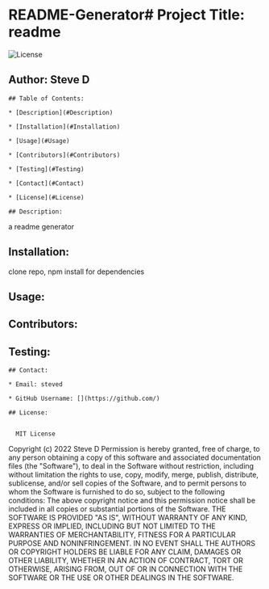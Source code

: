 # README-Generator# Project Title: readme 
![License](https://img.shields.io/badge/License-MIT-yellow) 
## Author: Steve D 

    ## Table of Contents: 

    * [Description](#Description) 

    * [Installation](#Installation) 

    * [Usage](#Usage) 

    * [Contributors](#Contributors) 

    * [Testing](#Testing) 

    * [Contact](#Contact) 

    * [License](#License) 

    ## Description: 
 a readme generator 
## Installation: 
 clone repo, npm install for dependencies 
## Usage: 
  
## Contributors: 
  
## Testing: 
  

    ## Contact: 
 
    * Email: steved 
 
    * GitHub Username: [](https://github.com/) 

    ## License: 
 
    
      MIT License
  Copyright (c) 2022 Steve D
  Permission is hereby granted, free of charge, to any person obtaining a copy
  of this software and associated documentation files (the "Software"), to deal
  in the Software without restriction, including without limitation the rights
  to use, copy, modify, merge, publish, distribute, sublicense, and/or sell
  copies of the Software, and to permit persons to whom the Software is
  furnished to do so, subject to the following conditions:
  The above copyright notice and this permission notice shall be included in all
  copies or substantial portions of the Software.
  THE SOFTWARE IS PROVIDED "AS IS", WITHOUT WARRANTY OF ANY KIND, EXPRESS OR
  IMPLIED, INCLUDING BUT NOT LIMITED TO THE WARRANTIES OF MERCHANTABILITY,
  FITNESS FOR A PARTICULAR PURPOSE AND NONINFRINGEMENT. IN NO EVENT SHALL THE
  AUTHORS OR COPYRIGHT HOLDERS BE LIABLE FOR ANY CLAIM, DAMAGES OR OTHER
  LIABILITY, WHETHER IN AN ACTION OF CONTRACT, TORT OR OTHERWISE, ARISING FROM,
  OUT OF OR IN CONNECTION WITH THE SOFTWARE OR THE USE OR OTHER DEALINGS IN THE
  SOFTWARE.
  